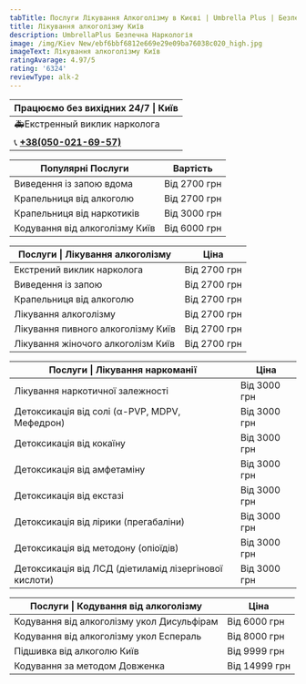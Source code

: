 ```yaml
---
tabTitle: Послуги Лікування Алкоголізму в Києві | Umbrella Plus | Безпечна наркологія
title: Лікування алкоголізму Київ
description: UmbrellaPlus Безпечна Наркологія
image: /img/Kiev New/ebf6bbf6812e669e29e09ba76038c020_high.jpg
imageText: Лікування алкоголізму Київ
ratingAvarage: 4.97/5
rating: '6324'
reviewType: alk-2
---
```


| Працюємо без вихідних 24/7 \| Київ          |
| ------------------------------------------- |
| 🚑Екстренный виклик нарколога               |
| 📞 **[+38(050-021-69-57)](tel:0500216957)** |

| Популярні Послуги              | Вартість     |
| ------------------------------ | ------------ |
| Виведення із запою вдома       | Від 2700 грн |
| Крапельниця від алкоголю       | Від 2700 грн |
| Крапельниця від наркотиків     | Від 3000 грн |
| Кодування від алкоголізму Київ | Від 6000 грн |

| Послуги \| Лікування алкоголізму   | Ціна         |
| ---------------------------------- | ------------ |
| Екстрений виклик нарколога         | Від 2700 грн |
| Виведення із запою                 | Від 2700 грн |
| Крапельниця від алкоголю           | Від 2700 грн |
| Лікування алкоголізму              | Від 2700 грн |
| Лікування пивного алкоголізму Київ | Від 2700 грн |
| Лікування жіночого алкоголізм Київ | Від 2700 грн |

| Послуги \| Лікування наркоманії                        | Ціна         |
| ------------------------------------------------------ | ------------ |
| Лікування наркотичної залежності                       | Від 3000 грн |
| Детоксикація від солі (α-PVP, MDPV, Мефедрон)          | Від 3000 грн |
| Детоксикація від кокаїну                               | Від 3000 грн |
| Детоксикація від амфетаміну                            | Від 3000 грн |
| Детоксикація від екстазі                               | Від 3000 грн |
| Детоксикація від лірики (прегабаліни)                  | Від 3000 грн |
| Детоксикація від методону (опіоїдів)                   | Від 3000 грн |
| Детоксикація від ЛСД (діетиламід лізергінової кислоти) | Від 3000 грн |

| Послуги \| Кодування від алкоголізму       | Ціна          |
| ------------------------------------------ | ------------- |
| Кодування від алкоголізму укол Дисульфірам | Від 6000 грн  |
| Кодування від алкоголізму укол Еспераль    | Від 8000 грн  |
| Підшивка від алкоголю Київ                 | Від 9999 грн  |
| Кодування за методом Довженка              | Від 14999 грн |
